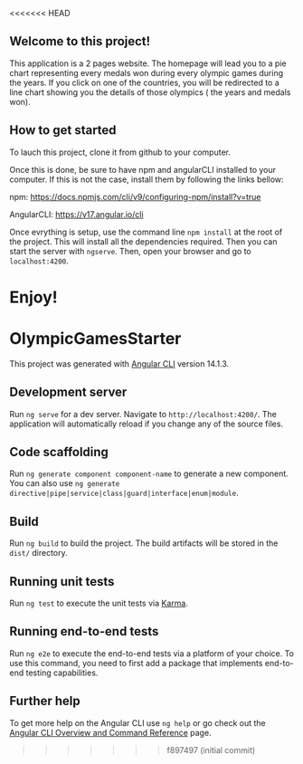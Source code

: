<<<<<<< HEAD
## Welcome to this project!

This application is a 2 pages website. The homepage will lead you to a pie chart representing every medals won during every olympic games during the years. If you click on one of the countries, you will be redirected to a line chart showing you the details of those olympics ( the years and medals won).

## How to get started

To lauch this project, clone it from github to your computer. 

Once this is done, be sure to have npm and angularCLI installed to your computer. If this is not the case, install them by following the links bellow:

npm:
https://docs.npmjs.com/cli/v9/configuring-npm/install?v=true

AngularCLI: 
https://v17.angular.io/cli

Once evrything is setup, use the command line `npm install` at the root of the project. This will install all the dependencies required. Then you can start the server with `ngserve`.
Then, open your browser and go to `localhost:4200`.

Enjoy!
=======
# OlympicGamesStarter

This project was generated with [Angular CLI](https://github.com/angular/angular-cli) version 14.1.3.

## Development server

Run `ng serve` for a dev server. Navigate to `http://localhost:4200/`. The application will automatically reload if you change any of the source files.

## Code scaffolding

Run `ng generate component component-name` to generate a new component. You can also use `ng generate directive|pipe|service|class|guard|interface|enum|module`.

## Build

Run `ng build` to build the project. The build artifacts will be stored in the `dist/` directory.

## Running unit tests

Run `ng test` to execute the unit tests via [Karma](https://karma-runner.github.io).

## Running end-to-end tests

Run `ng e2e` to execute the end-to-end tests via a platform of your choice. To use this command, you need to first add a package that implements end-to-end testing capabilities.

## Further help

To get more help on the Angular CLI use `ng help` or go check out the [Angular CLI Overview and Command Reference](https://angular.io/cli) page.
>>>>>>> f897497 (initial commit)

